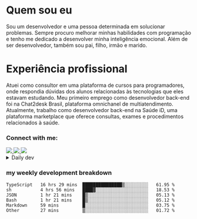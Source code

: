 # Quem sou eu
Sou um desenvolvedor e uma pessoa determinada em solucionar problemas. Sempre procuro melhorar minhas habilidades com programação e tenho me dedicado a desenvolver minha inteligência emocional. Além de ser desenvolvedor, também sou pai, filho, irmão e marido.

# Experiência profissional
Atuei como consultor em uma plataforma de cursos para programadores, onde respondia dúvidas dos alunos relacionadas às tecnologias que eles estavam estudando.
Meu primeiro emprego como desenvolvedor back-end foi na Chat2desk Brasil, plataforma omnichanel de multiatendimento.
Atualmente, trabalho como desenvolvedor back-end na Saúde iD, uma plataforma marketplace que oferece consultas, exames e procedimentos relacionados à saúde.

### Connect with me:
<a href="https://www.linkedin.com/in/theusmoreira" target="_blank" >
<img src="https://img.shields.io/badge/linkedin-%230077B5.svg?&style=for-the-badge&logo=linkedin&logoColor=white ">
</a>
<a href="https://www.instagram.com/matheus.s.moreira/" target="_blank">
<img src="https://img.shields.io/badge/instagram-%23E4405F.svg?&style=for-the-badge&logo=instagram&logoColor=white">
</a>
<a href="mailto:matheussm301@gmail.com"  target="_blank">
<img src="https://img.shields.io/badge/gmail-%23E4405F.svg?&style=for-the-badge&logo=gmail&logoColor=white">
</a>


<details>
  <summary>Daily dev </summary>
<p>
  <a href="https://app.daily.dev/matheussantos"><img src="https://github.com/matheus-santos-moreira/matheus-santos-moreira/blob/master/devcard.svg" width="200" alt="Matheus Santos's Dev Card"/></a>
 </p>
</details>

<h3>my weekly development breakdown</h3>

<!--START_SECTION:waka-->

```text
TypeScript   16 hrs 29 mins  ███████████████▒░░░░░░░░░   61.95 %
sh           4 hrs 56 mins   ████▓░░░░░░░░░░░░░░░░░░░░   18.53 %
JSON         1 hr 21 mins    █▒░░░░░░░░░░░░░░░░░░░░░░░   05.13 %
Bash         1 hr 21 mins    █▒░░░░░░░░░░░░░░░░░░░░░░░   05.12 %
Markdown     59 mins         █░░░░░░░░░░░░░░░░░░░░░░░░   03.75 %
Other        27 mins         ▒░░░░░░░░░░░░░░░░░░░░░░░░   01.72 %
```

<!--END_SECTION:waka-->
